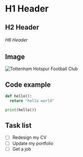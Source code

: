 # H1 Header
## H2 Header
###### H6 Header

## Image
![Tottenham Hotspur Football Club](https://upload.wikimedia.org/wikipedia/commons/c/c7/Tottenham_Hotspur_Stadium_-_view_from_High_Road_-_June_2019_%28cropped%29.jpg)

## Code example
``` python
def hello():
  return "hello world"

print(hello())
```

## Task list
- [ ] Redesign my CV
- [ ] Update my portfolio
- [ ] Get a job
